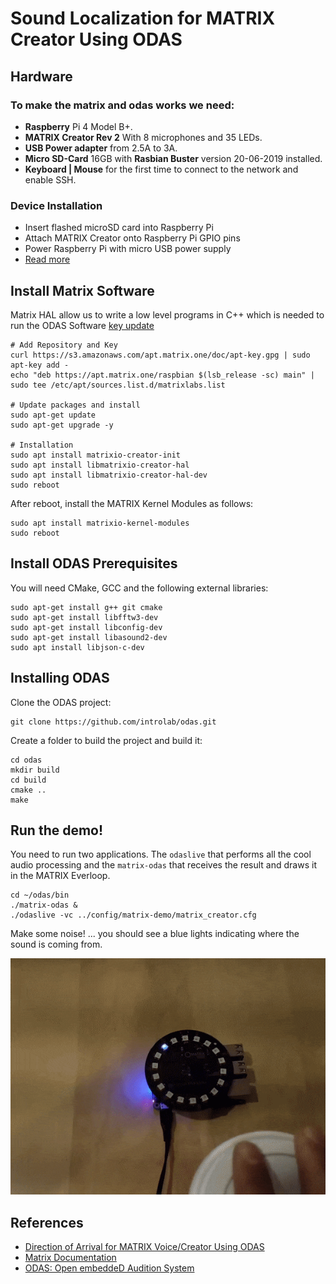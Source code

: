 # Sound Localization for MATRIX Creator Using ODAS
## Hardware
### To make the matrix and odas works we need:
  - **Raspberry** Pi 4 Model B+. 
  - **MATRIX Creator Rev 2**  With 8 microphones and 35 LEDs.
  - **USB Power adapter** from 2.5A to 3A.
  - **Micro SD-Card** 16GB with **Rasbian Buster** version 20-06-2019 installed.
  - **Keyboard | Mouse** for the first time to connect to the network and enable SSH.

### Device Installation
  - Insert flashed microSD card into Raspberry Pi
  - Attach MATRIX Creator onto Raspberry Pi GPIO pins
  - Power Raspberry Pi with micro USB power supply
  - [Read more](https://matrix-io.github.io/matrix-documentation/matrix-creator/device-setup/)

## Install Matrix Software
Matrix HAL allow us to write a low level programs in C++ which is needed to run the ODAS Software
[key update](https://community.matrix.one/t/pubkey-not-available/3265)
```batch
# Add Repository and Key
curl https://s3.amazonaws.com/apt.matrix.one/doc/apt-key.gpg | sudo apt-key add -
echo "deb https://apt.matrix.one/raspbian $(lsb_release -sc) main" | sudo tee /etc/apt/sources.list.d/matrixlabs.list

# Update packages and install
sudo apt-get update
sudo apt-get upgrade -y

# Installation
sudo apt install matrixio-creator-init
sudo apt install libmatrixio-creator-hal
sudo apt install libmatrixio-creator-hal-dev
sudo reboot

```

After reboot, install the MATRIX Kernel Modules as follows:

```batch
sudo apt install matrixio-kernel-modules
sudo reboot
```

## Install ODAS Prerequisites

You will need CMake, GCC and the following external libraries:

```batch
sudo apt-get install g++ git cmake
sudo apt-get install libfftw3-dev
sudo apt-get install libconfig-dev
sudo apt-get install libasound2-dev
sudo apt install libjson-c-dev
```

## Installing ODAS

Clone the ODAS project:

```batch
git clone https://github.com/introlab/odas.git
```

Create a folder to build the project and build it:

```batch
cd odas
mkdir build
cd build
cmake ..
make
```

## Run the demo!

You need to run two applications. The `odaslive` that performs all the cool audio processing and the `matrix-odas` that receives the result and draws it in the MATRIX Everloop.

```batch
cd ~/odas/bin
./matrix-odas &
./odaslive -vc ../config/matrix-demo/matrix_creator.cfg
```

Make some noise! ... you should see a blue lights indicating where the sound is coming from.

![](./matrix-odas-running.gif)
## References
 - [Direction of Arrival for MATRIX Voice/Creator Using ODAS](https://www.hackster.io/matrix-labs/direction-of-arrival-for-matrix-voice-creator-using-odas-b7a15b#team)
 - [Matrix Documentation](https://matrix-io.github.io/matrix-documentation/matrix-hal/overview/)
 - [ODAS: Open embeddeD Audition System](https://github.com/introlab/odas)
